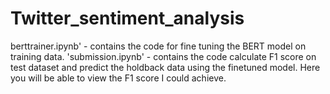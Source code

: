 # Twitter_sentiment_analysis
berttrainer.ipynb' - contains the code for fine tuning the BERT model on training data. 
'submission.ipynb' - contains the code calculate F1 score on test dataset and predict the holdback data using the finetuned model. Here you will be able to view the F1 score I could achieve.
